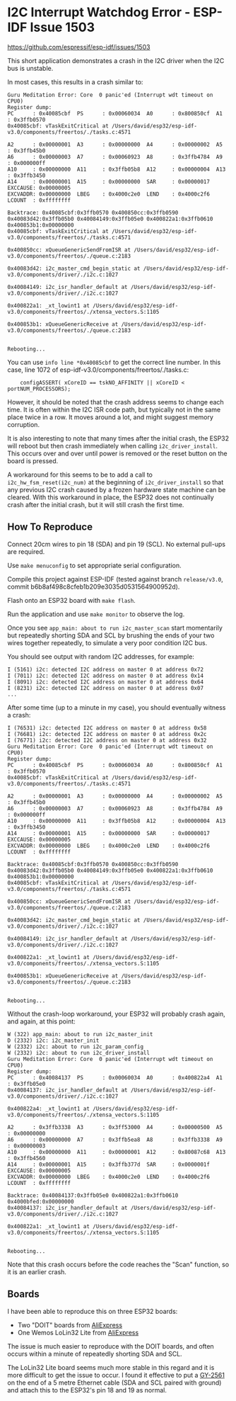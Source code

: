 # I2C Interrupt Watchdog Error - ESP-IDF Issue 1503

https://github.com/espressif/esp-idf/issues/1503

This short application demonstrates a crash in the I2C driver when the I2C bus is unstable.

In most cases, this results in a crash similar to:

```
Guru Meditation Error: Core  0 panic'ed (Interrupt wdt timeout on CPU0)
Register dump:
PC      : 0x40085cbf  PS      : 0x00060034  A0      : 0x800850cf  A1      : 0x3ffb0570  
0x40085cbf: vTaskExitCritical at /Users/david/esp32/esp-idf-v3.0/components/freertos/./tasks.c:4571

A2      : 0x00000001  A3      : 0x00000000  A4      : 0x00000002  A5      : 0x3ffb45b0  
A6      : 0x00000003  A7      : 0x00060923  A8      : 0x3ffb4784  A9      : 0x000000ff  
A10     : 0x00000000  A11     : 0x3ffb05b8  A12     : 0x00000004  A13     : 0x3ffb3450  
A14     : 0x00000001  A15     : 0x00000000  SAR     : 0x00000017  EXCCAUSE: 0x00000005  
EXCVADDR: 0x00000000  LBEG    : 0x4000c2e0  LEND    : 0x4000c2f6  LCOUNT  : 0xffffffff  

Backtrace: 0x40085cbf:0x3ffb0570 0x400850cc:0x3ffb0590 0x40083d42:0x3ffb05b0 0x40084149:0x3ffb05e0 0x400822a1:0x3ffb0610 0x400853b1:0x00000000
0x40085cbf: vTaskExitCritical at /Users/david/esp32/esp-idf-v3.0/components/freertos/./tasks.c:4571

0x400850cc: xQueueGenericSendFromISR at /Users/david/esp32/esp-idf-v3.0/components/freertos/./queue.c:2183

0x40083d42: i2c_master_cmd_begin_static at /Users/david/esp32/esp-idf-v3.0/components/driver/./i2c.c:1027

0x40084149: i2c_isr_handler_default at /Users/david/esp32/esp-idf-v3.0/components/driver/./i2c.c:1027

0x400822a1: _xt_lowint1 at /Users/david/esp32/esp-idf-v3.0/components/freertos/./xtensa_vectors.S:1105

0x400853b1: xQueueGenericReceive at /Users/david/esp32/esp-idf-v3.0/components/freertos/./queue.c:2183


Rebooting...
```

You can use `info line *0x40085cbf` to get the correct line number. In this case, line 1072 of esp-idf-v3.0/components/freertos/./tasks.c:

```
	configASSERT( xCoreID == tskNO_AFFINITY || xCoreID < portNUM_PROCESSORS);
```

However, it should be noted that the crash address seems to change each time. It is often within the I2C ISR code path, but typically not in
the same place twice in a row. It moves around a lot, and might suggest memory corruption.

It is also interesting to note that many times after the initial crash, the ESP32 will reboot but then crash immediately when calling `i2c_driver_install`. This occurs over and over until power is removed or the reset button on the board is pressed.

A workaround for this seems to be to add a call to `i2c_hw_fsm_reset(i2c_num)` at the beginning of `i2c_driver_install` so that any previous I2C crash caused by a frozen hardware state machine can be cleared. With this workaround in place, the ESP32 does not continually crash after the initial crash, but it will still crash the first time.


## How To Reproduce

Connect 20cm wires to pin 18 (SDA) and pin 19 (SCL). No external pull-ups are required.

Use `make menuconfig` to set appropriate serial configuration.

Compile this project against ESP-IDF (tested against branch `release/v3.0`, commit b6b8af498c8cfeb1b209e3035d0531564900952d).

Flash onto an ESP32 board with `make flash`.

Run the application and use `make monitor` to observe the log.

Once you see `app_main: about to run i2c_master_scan` start momentarily but repeatedly shorting SDA and SCL by brushing the ends of your two wires together repeatedly, to simulate a very poor condition I2C bus.

You should see output with random I2C addresses, for example:

```
I (5161) i2c: detected I2C address on master 0 at address 0x72
I (7011) i2c: detected I2C address on master 0 at address 0x14
I (8091) i2c: detected I2C address on master 0 at address 0x64
I (8231) i2c: detected I2C address on master 0 at address 0x07
...
```

After some time (up to a minute in my case), you should eventually witness a crash:

```
I (76531) i2c: detected I2C address on master 0 at address 0x58
I (76681) i2c: detected I2C address on master 0 at address 0x2c
I (76771) i2c: detected I2C address on master 0 at address 0x32
Guru Meditation Error: Core  0 panic'ed (Interrupt wdt timeout on CPU0)
Register dump:
PC      : 0x40085cbf  PS      : 0x00060034  A0      : 0x800850cf  A1      : 0x3ffb0570  
0x40085cbf: vTaskExitCritical at /Users/david/esp32/esp-idf-v3.0/components/freertos/./tasks.c:4571

A2      : 0x00000001  A3      : 0x00000000  A4      : 0x00000002  A5      : 0x3ffb45b0  
A6      : 0x00000003  A7      : 0x00060923  A8      : 0x3ffb4784  A9      : 0x000000ff  
A10     : 0x00000000  A11     : 0x3ffb05b8  A12     : 0x00000004  A13     : 0x3ffb3450  
A14     : 0x00000001  A15     : 0x00000000  SAR     : 0x00000017  EXCCAUSE: 0x00000005  
EXCVADDR: 0x00000000  LBEG    : 0x4000c2e0  LEND    : 0x4000c2f6  LCOUNT  : 0xffffffff  

Backtrace: 0x40085cbf:0x3ffb0570 0x400850cc:0x3ffb0590 0x40083d42:0x3ffb05b0 0x40084149:0x3ffb05e0 0x400822a1:0x3ffb0610 0x400853b1:0x00000000
0x40085cbf: vTaskExitCritical at /Users/david/esp32/esp-idf-v3.0/components/freertos/./tasks.c:4571

0x400850cc: xQueueGenericSendFromISR at /Users/david/esp32/esp-idf-v3.0/components/freertos/./queue.c:2183

0x40083d42: i2c_master_cmd_begin_static at /Users/david/esp32/esp-idf-v3.0/components/driver/./i2c.c:1027

0x40084149: i2c_isr_handler_default at /Users/david/esp32/esp-idf-v3.0/components/driver/./i2c.c:1027

0x400822a1: _xt_lowint1 at /Users/david/esp32/esp-idf-v3.0/components/freertos/./xtensa_vectors.S:1105

0x400853b1: xQueueGenericReceive at /Users/david/esp32/esp-idf-v3.0/components/freertos/./queue.c:2183


Rebooting...
```

Without the crash-loop workaround, your ESP32 will probably crash again, and again, at this point:

```
W (322) app_main: about to run i2c_master_init
D (2332) i2c: i2c_master_init
W (2332) i2c: about to run i2c_param_config
W (2332) i2c: about to run i2c_driver_install
Guru Meditation Error: Core  0 panic'ed (Interrupt wdt timeout on CPU0)
Register dump:
PC      : 0x40084137  PS      : 0x00060034  A0      : 0x400822a4  A1      : 0x3ffb05e0  
0x40084137: i2c_isr_handler_default at /Users/david/esp32/esp-idf-v3.0/components/driver/./i2c.c:1027

0x400822a4: _xt_lowint1 at /Users/david/esp32/esp-idf-v3.0/components/freertos/./xtensa_vectors.S:1105

A2      : 0x3ffb3338  A3      : 0x3ff53000  A4      : 0x00000500  A5      : 0x00000000  
A6      : 0x00000000  A7      : 0x3ffb5ea8  A8      : 0x3ffb3338  A9      : 0x00000003  
A10     : 0x00000000  A11     : 0x00000001  A12     : 0x80087c68  A13     : 0x3ffb4560  
A14     : 0x00000001  A15     : 0x3ffb377d  SAR     : 0x0000001f  EXCCAUSE: 0x00000005  
EXCVADDR: 0x00000000  LBEG    : 0x4000c2e0  LEND    : 0x4000c2f6  LCOUNT  : 0xffffffff  

Backtrace: 0x40084137:0x3ffb05e0 0x400822a1:0x3ffb0610 0x4000bfed:0x00000000
0x40084137: i2c_isr_handler_default at /Users/david/esp32/esp-idf-v3.0/components/driver/./i2c.c:1027

0x400822a1: _xt_lowint1 at /Users/david/esp32/esp-idf-v3.0/components/freertos/./xtensa_vectors.S:1105


Rebooting...
```

Note that this crash occurs before the code reaches the "Scan" function, so it is an earlier crash.

## Boards

I have been able to reproduce this on three ESP32 boards:

* Two "DOIT" boards from [AliExpress](https://www.aliexpress.com/item/ESP-32-ESP-32S-Development-Board-WiFi-Bluetooth-Ultra-Low-Power-Consumption-Dual-Cores-ESP32-Board/32797883648.html)
* One Wemos LoLin32 Lite from [AliExpress](https://www.aliexpress.com/item/WEMOS-LOLIN32-Lite-V1-0-0-wifi-bluetooth-board-based-ESP-32-esp32-Rev1-MicroPython-4MB/32831394824.html)

The issue is much easier to reproduce with the DOIT boards, and often occurs within a minute of repeatedly shorting SDA and SCL.

The LoLin32 Lite board seems much more stable in this regard and it is more difficult to get the issue to occur. I found it effective to put a [GY-2561](https://www.aliexpress.com/item/Free-Shipping-1pcs-GY-2561-TSL2561-Luminosity-Sensor-Breakout-infrared-Light-Sensor-module-integrating-sensor-AL/32640401005.html) on the end of a 5 metre Ethernet cable (SDA and SCL paired with ground) and attach this to the ESP32's pin 18 and 19 as normal.



